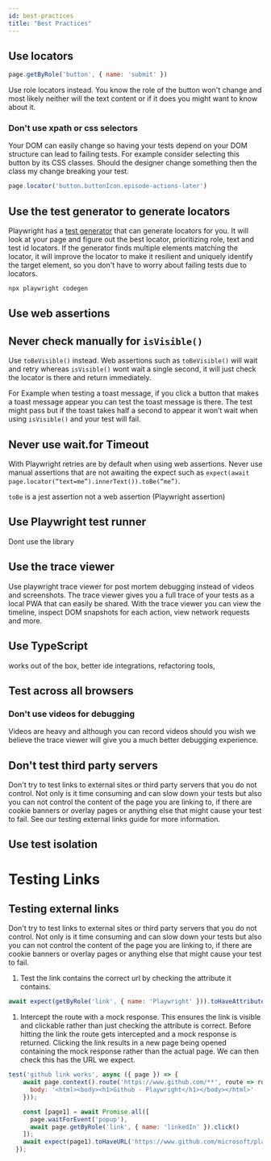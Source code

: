 ```yaml
---
id: best-practices
title: "Best Practices"
---
```


## Use locators

```js
page.getByRole('button', { name: 'submit' })
```

Use role locators instead. You know the role of the button won't change and most likely neither will the text content or if it does you might want to know about it.

### Don't use xpath or css selectors

Your DOM can easily change so having your tests depend on your DOM structure can lead to failing tests. For example consider selecting this button by its CSS classes. Should the designer change something then the class my change breaking your test.

```js
page.locator('button.buttonIcon.episode-actions-later')
```

## Use the test generator to generate locators

Playwright has a [test generator](./codegen.md) that can generate locators for you. It will look at your page and figure out the best locator, prioritizing role, text and test id locators. If the generator finds multiple elements matching the locator, it will improve the locator to make it resilient and uniquely identify the target element, so you don't have to worry about failing tests due to locators. 

```bash
npx playwright codegen
```

## Use web assertions

##

## Never check manually for `isVisible()`

Use `toBeVisible()` instead. Web assertions such as `toBeVisible()` will wait and retry whereas `isVisible()` wont wait a single second, it will just check the locator is there and return immediately.

For Example when testing a toast message, if you click a button that makes a toast message appear you can test the toast message is there. The test might pass but if the toast takes half a second to appear it won’t wait when using `isVisible()` and your test will fail.

## Never use wait.for Timeout

With Playwright retries are by default when using web assertions. Never use manual assertions 
that are not awaiting the expect such as `expect(await page.locator(“text=me”).innerText()).toBe(“me”)`.

`toBe` is a jest assertion not a web assertion (Playwright assertion)

## Use Playwright test runner

Dont use the library


## Use the trace viewer

Use playwright trace viewer for post mortem debugging instead of videos and screenshots. The trace viewer gives you a full trace of your tests as a local PWA that can easily be shared. With the trace viewer you can view the timeline, inspect DOM snapshots for each action, view network requests and more.


## Use TypeScript

works out of the box, better ide integrations, refactoring tools,

## Test across all browsers



### Don't use videos for debugging

Videos are heavy and although you can record videos should you wish we believe the trace viewer will give you a much better debugging experience.



## Don't test third party servers

Don't try to test links to external sites or third party servers that you do not control. Not only is it time consuming and can slow down your tests but also you can not control the content of the page you are linking to, if there are cookie banners or overlay pages or anything else that might cause your test to fail. See our testing external links guide for more information.




## Use test isolation


# Testing Links

## Testing external links

Don't try to test links to external sites or third party servers that you do not control. Not only is it time consuming and can slow down your tests but also you can not control the content of the page you are linking to, if there are cookie banners or overlay pages or anything else that might cause your test to fail.

1. Test the link contains the correct url by checking the attribute it contains.
   
```js
await expect(getByRole('link', { name: 'Playwright' })).toHaveAttribute('href', 'https://www.playwright.dev');
```

1. Intercept the route with a mock response. This ensures the link is visible and clickable rather than just checking the attribute is correct. Before hitting the link the route gets intercepted and a mock response is returned. Clicking the link results in a new page being opened containing the mock response rather than the actual page. We can then check this has the URL we expect.

```js
test('github link works', async ({ page }) => {
    await page.context().route('https://www.github.com/**', route => route.fulfill({
      body: '<html><body><h1>Github - Playwright</h1></body></html>'
    }));

    const [page1] = await Promise.all([
      page.waitForEvent('popup'),
      await page.getByRole('link', { name: 'linkedIn' }).click()
    ]);
    await expect(page1).toHaveURL('https://www.github.com/microsoft/playwright');
  });
```
